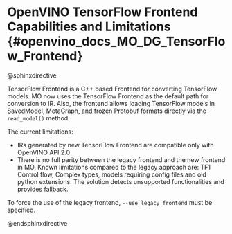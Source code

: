 # OpenVINO TensorFlow Frontend Capabilities and Limitations {#openvino_docs_MO_DG_TensorFlow_Frontend}

@sphinxdirective

TensorFlow Frontend is a C++ based Frontend for converting TensorFlow models. MO now uses the TensorFlow Frontend as the default path for conversion to IR.
Also, the frontend allows loading TensorFlow models in SavedModel, MetaGraph, and frozen Protobuf formats directly via the ``read_model()`` method.

The current limitations:

* IRs generated by new TensorFlow Frontend are compatible only with OpenVINO API 2.0
* There is no full parity between the legacy frontend and the new frontend in MO. Known limitations compared to the legacy approach are: TF1 Control flow, Complex types, models requiring config files and old python extensions. The solution detects unsupported functionalities and provides fallback.

To force the use of the legacy frontend, ``--use_legacy_frontend`` must be specified.

@endsphinxdirective
